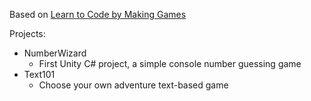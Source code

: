 Based on <a href="https://www.udemy.com/unitycourse/learn/v4/overview">Learn to Code by Making Games</a>

Projects:
- NumberWizard
  - First Unity C# project, a simple console number guessing game
- Text101
  - Choose your own adventure text-based game
